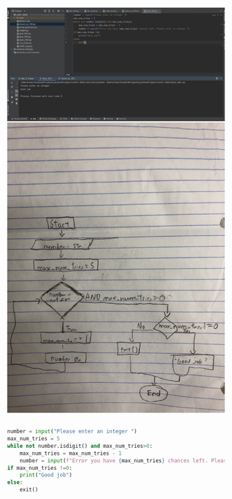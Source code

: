 ![Solution to the quiz](https://github.com/KaiFig/unit-1/blob/main/Quiz/Quiz_004image.jpg)
![Flowchart](https://github.com/KaiFig/unit-1/blob/main/Quiz/Quiz_004.jpg)
```.py

number = input("Please enter an integer ")
max_num_tries = 5
while not number.isdigit() and max_num_tries>0:
    max_num_tries = max_num_tries - 1
    number = input(f"Error you have {max_num_tries} chances left. Please enter an integer ")
if max_num_tries !=0:
    print("Good job")
else:
    exit()
